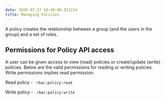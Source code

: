 ```yaml
---
date: 2020-07-27 10:49:00.821214
title: Managing Policies
---
```

<div id="managing-policies" class="section">


A policy creates the relationship between a group (and the users in the
group) and a set of roles.

<div id="permissions-for-policy-api-access" class="section">

## Permissions for Policy API access

A user can be given access to view (read) policies or create/update
(write) policies. Below are the valid permissions for reading or writing
policies. Write permissions implies read permission.

Read policy - `  rbac:policy:read  `

Write policy - `  rbac:policy:write  `

</div>

</div>